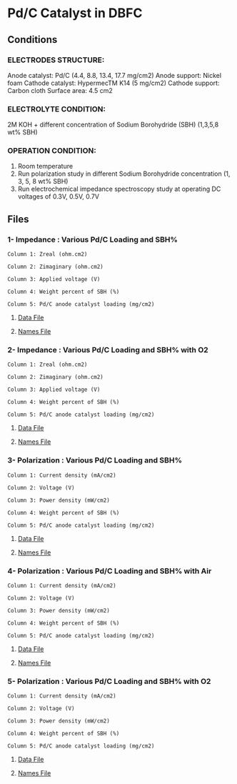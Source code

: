 # Pd/C Catalyst in DBFC

## Conditions

### ELECTRODES STRUCTURE:
Anode catalyst: Pd/C (4.4, 8.8, 13.4, 17.7 mg/cm2)
Anode support: Nickel foam
Cathode catalyst: HypermecTM  K14 (5 mg/cm2)
Cathode support: Carbon cloth
Surface area: 4.5 cm2

### ELECTROLYTE CONDITION:
2M KOH + different concentration of Sodium Borohydride (SBH) (1,3,5,8 wt% SBH)

### OPERATION CONDITION:
1) Room temperature
2) Run polarization study in different Sodium Borohydride concentration (1, 3, 5, 8 wt% SBH) 
3) Run electrochemical impedance spectroscopy study at operating DC voltages of 0.3V, 0.5V, 0.7V



## Files

### 1- Impedance : Various Pd/C Loading and SBH%


```
Column 1: Zreal (ohm.cm2)

Column 2: Zimaginary (ohm.cm2)

Column 3: Applied voltage (V)

Column 4: Weight percent of SBH (%)

Column 5: Pd/C anode catalyst loading (mg/cm2)
```			
	

1. [Data File](1.csv)		

2. [Names File](1.names)


### 2- Impedance : Various Pd/C Loading and SBH% with O2


```
Column 1: Zreal (ohm.cm2)

Column 2: Zimaginary (ohm.cm2)

Column 3: Applied voltage (V)

Column 4: Weight percent of SBH (%)

Column 5: Pd/C anode catalyst loading (mg/cm2)
```			
	

1. [Data File](2.csv)		

2. [Names File](2.names)


### 3- Polarization : Various Pd/C Loading and SBH% 


```
Column 1: Current density (mA/cm2)

Column 2: Voltage (V)

Column 3: Power density (mW/cm2)

Column 4: Weight percent of SBH (%) 

Column 5: Pd/C anode catalyst loading (mg/cm2)
```			
	

1. [Data File](3.csv)		

2. [Names File](3.names)


### 4- Polarization : Various Pd/C Loading and SBH% with Air


```
Column 1: Current density (mA/cm2)

Column 2: Voltage (V)

Column 3: Power density (mW/cm2)

Column 4: Weight percent of SBH (%) 

Column 5: Pd/C anode catalyst loading (mg/cm2)
```			
	

1. [Data File](4.csv)		

2. [Names File](4.names)


### 5- Polarization : Various Pd/C Loading and SBH% with O2  


```
Column 1: Current density (mA/cm2)

Column 2: Voltage (V)

Column 3: Power density (mW/cm2)

Column 4: Weight percent of SBH (%) 

Column 5: Pd/C anode catalyst loading (mg/cm2)
```			
	

1. [Data File](5.csv)		

2. [Names File](5.names)